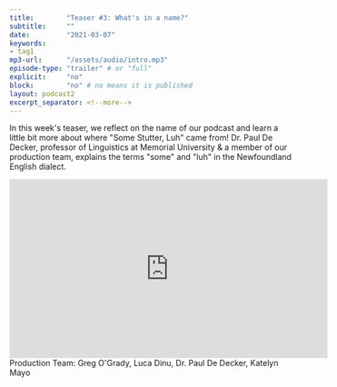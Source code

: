 ```yaml
---
title:        "Teaser #3: What's in a name?"
subtitle:     ""
date:         "2021-03-07"
keywords:
- tag1
mp3-url:      "/assets/audio/intro.mp3"
episode-type: "trailer" # or "full"
explicit:     "no"
block:        "no" # no means it is published
layout: podcast2
excerpt_separator: <!--more-->
---
```

In this week's teaser, we reflect on the name of our podcast and learn a little bit more about where "Some Stutter, Luh" came from! Dr. Paul De Decker, professor of Linguistics at Memorial University & a member of our production team, explains the terms "some" and "luh" in the Newfoundland English dialect.
<!--more-->
<iframe width="560" height="315" src="https://www.youtube.com/embed/Bl1iIPaJqHs" title="YouTube video player" frameborder="0" allow="accelerometer; autoplay; clipboard-write; encrypted-media; gyroscope; picture-in-picture" allowfullscreen></iframe>
<!--more-->
Production Team: Greg O'Grady, Luca Dinu, Dr. Paul De Decker, Katelyn Mayo
